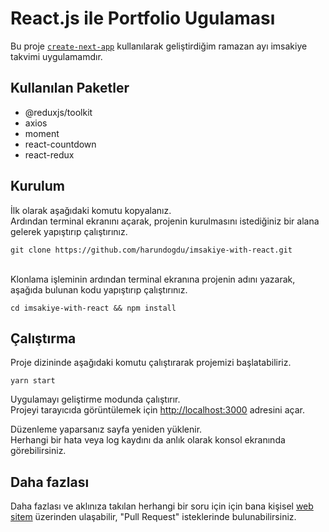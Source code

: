 # React.js ile Portfolio Ugulaması

Bu proje  [`create-next-app`](https://github.com/vercel/next.js/tree/canary/packages/create-next-app) kullanılarak geliştirdiğim ramazan ayı imsakiye takvimi uygulamamdır.

## Kullanılan Paketler

<ul>
  <li>@reduxjs/toolkit</li>
  <li>axios</li>
  <li>moment</li>
  <li>react-countdown</li>
  <li>react-redux</li>
</ul>

## Kurulum

İlk olarak aşağıdaki komutu kopyalanız. 
<br />
Ardından terminal ekranını açarak, projenin kurulmasını istediğiniz bir alana gelerek yapıştırıp çalıştırınız.

```
git clone https://github.com/harundogdu/imsakiye-with-react.git
```
<br />
Klonlama işleminin ardından terminal ekranına projenin adını yazarak, aşağıda bulunan kodu yapıştırıp çalıştırınız.

```
cd imsakiye-with-react && npm install 
```

## Çalıştırma

Proje dizininde aşağıdaki komutu çalıştırarak projemizi başlatabiliriz.


```
yarn start
```

Uygulamayı geliştirme modunda çalıştırır.\
Projeyi tarayıcıda görüntülemek için [http://localhost:3000](http://localhost:3000) adresini açar.

Düzenleme yaparsanız sayfa yeniden yüklenir.\
Herhangi bir hata veya log kaydını da anlık olarak konsol ekranında görebilirsiniz.

## Daha fazlası

Daha fazlası ve aklınıza takılan herhangi bir soru için için bana kişisel [web sitem](https://harundogdu.com/) üzerinden ulaşabilir, "Pull Request" isteklerinde bulunabilirsiniz.
